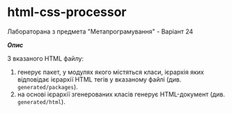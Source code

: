 # html-css-processor
Лабораторана з предмета "Метапрограмування" - Варіант 24

***Опис***

З вказаного HTML файлу: 
1) генерує пакет, у модулях якого містяться класи, ієрархія яких відповідає ієрархії HTML тегів у
вказаному файлі (див. `generated/packages`).
2) на основі ієрархії згенерованих класів генерує HTML-документ (див. `generated/html`).

